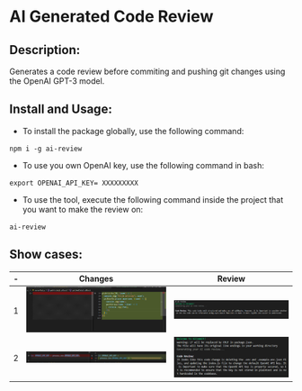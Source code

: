 # AI Generated Code Review

## Description:
Generates a code review before commiting and pushing git changes using the OpenAI GPT-3 model. 

## Install and Usage:
- To install the package globally, use the following command:
```
npm i -g ai-review
```
- To use you own OpenAI key, use the following command in bash:
```
export OPENAI_API_KEY= XXXXXXXXX
```
- To use the tool, execute the following command inside the project that you want to make the review on:
```
ai-review
```

## Show cases: 


|- | Changes| Review  |
|--|--|--|
| 1| ![First case input](./showcases/first-case-input.png)  |![First case output](./showcases/first-case-output.png)  |
|2| ![Second case input](./showcases/second-case-input.png)  |![Second case output](./showcases/second-case-output.png)  |


